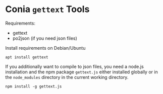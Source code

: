 Conia `gettext` Tools
=====================

Requirements:

* gettext
* po2json (if you need json files)

Install requirements on Debian/Ubuntu

    apt install gettext

If you additionally want to compile to json files, you need a node.js
installation and the npm package `gettext.js` either installed globally
or in the `node_modules` directory in the current working directory.

    npm install -g gettext.js

